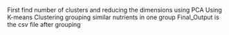 First find number of clusters and reducing the dimensions using PCA
Using K-means Clustering grouping similar nutrients in one group
Final_Output is the csv file after grouping
